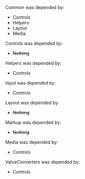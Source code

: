 Common was depended by:

- Controls
- Helpers
- Layout
- Media

Controls was depended by:

- ~~Nothing~~


Helpers was depended by:

- Controls


Input was depended by:

- Controls


Layout was depended by:

- ~~Nothing~~


Markup was depended by:

- ~~Nothing~~


Media was depended by:

- Controls


ValueConverters was depended by:

- Controls


